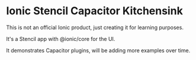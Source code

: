 # Ionic Stencil Capacitor Kitchensink

This is not an official Ionic product, just creating it for learning purposes.

It's a Stencil app with @ionic/core for the UI.

It demonstrates Capacitor plugins, will be adding more examples over time.